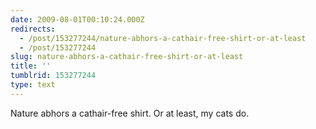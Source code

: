 ```yaml
---
date: 2009-08-01T00:10:24.000Z
redirects:
  - /post/153277244/nature-abhors-a-cathair-free-shirt-or-at-least
  - /post/153277244
slug: nature-abhors-a-cathair-free-shirt-or-at-least
title: ''
tumblrid: 153277244
type: text
---
```

<p>Nature abhors a cathair-free shirt. Or at least, my cats do.</p>

